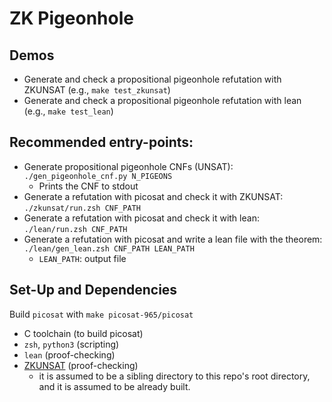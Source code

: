 # ZK Pigeonhole

## Demos

* Generate and check a propositional pigeonhole refutation with ZKUNSAT (e.g., `make test_zkunsat`)
* Generate and check a propositional pigeonhole refutation with lean (e.g., `make test_lean`)

## Recommended entry-points:

* Generate propositional pigeonhole CNFs (UNSAT): `./gen_pigeonhole_cnf.py N_PIGEONS`
  * Prints the CNF to stdout
* Generate a refutation with picosat and check it with ZKUNSAT: `./zkunsat/run.zsh CNF_PATH`
* Generate a refutation with picosat and check it with lean: `./lean/run.zsh CNF_PATH`
* Generate a refutation with picosat and write a lean file with the theorem: `./lean/gen_lean.zsh CNF_PATH LEAN_PATH`
  * `LEAN_PATH`: output file

## Set-Up and Dependencies

Build `picosat` with `make picosat-965/picosat`

* C toolchain (to build picosat)
* `zsh`, `python3` (scripting)
* `lean` (proof-checking)
* [ZKUNSAT](https://github.com/PP-FM/ZKUNSAT) (proof-checking)
  * it is assumed to be a sibling directory to this repo's root directory, and it is assumed to be already built.
